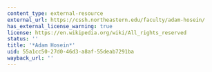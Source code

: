 ```yaml
---
content_type: external-resource
external_url: https://cssh.northeastern.edu/faculty/adam-hosein/
has_external_license_warning: true
license: https://en.wikipedia.org/wiki/All_rights_reserved
status: ''
title: '*Adam Hosein*'
uid: 55a1cc50-27d0-46d3-a8af-55deab7291ba
wayback_url: ''
---
```


